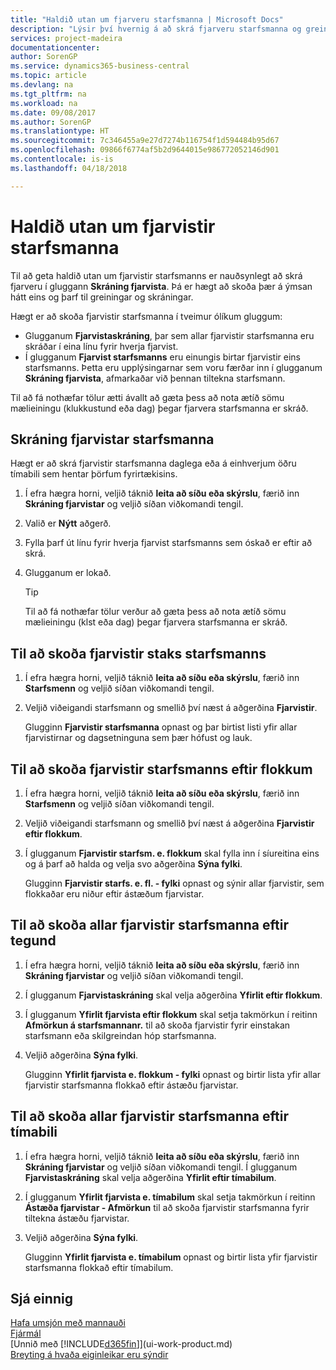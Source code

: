 ```yaml
---
title: "Haldið utan um fjarveru starfsmanna | Microsoft Docs"
description: "Lýsir því hvernig á að skrá fjarveru starfsmanna og greina upplýsingar um fjarveru."
services: project-madeira
documentationcenter: 
author: SorenGP
ms.service: dynamics365-business-central
ms.topic: article
ms.devlang: na
ms.tgt_pltfrm: na
ms.workload: na
ms.date: 09/08/2017
ms.author: SorenGP
ms.translationtype: HT
ms.sourcegitcommit: 7c346455a9e27d7274b116754f1d594484b95d67
ms.openlocfilehash: 09866f6774af5b2d9644015e986772052146d901
ms.contentlocale: is-is
ms.lasthandoff: 04/18/2018

---
```

# <a name="manage-employee-absence"></a>Haldið utan um fjarvistir starfsmanna
Til að geta haldið utan um fjarvistir starfsmanns er nauðsynlegt að skrá fjarveru í gluggann **Skráning fjarvista**. Þá er hægt að skoða þær á ýmsan hátt eins og þarf til greiningar og skráningar.

Hægt er að skoða fjarvistir starfsmanna í tveimur ólíkum gluggum:

* Glugganum **Fjarvistaskráning**, þar sem allar fjarvistir starfsmanna eru skráðar í eina línu fyrir hverja fjarvist.
* Í glugganum **Fjarvist starfsmanns** eru einungis birtar fjarvistir eins starfsmanns. Þetta eru upplýsingarnar sem voru færðar inn í glugganum **Skráning fjarvista**, afmarkaðar við þennan tiltekna starfsmann.

Til að fá nothæfar tölur ætti ávallt að gæta þess að nota ætíð sömu mælieiningu (klukkustund eða dag) þegar fjarvera starfsmanna er skráð.

## <a name="to-register-employee-absence"></a>Skráning fjarvistar starfsmanna
Hægt er að skrá fjarvistir starfsmanna daglega eða á einhverjum öðru tímabili sem hentar þörfum fyrirtækisins.

1. Í efra hægra horni, veljið táknið **leita að síðu eða skýrslu**, færið inn **Skráning fjarvistar** og veljið síðan viðkomandi tengil.
2. Valið er **Nýtt** aðgerð.
3. Fylla þarf út línu fyrir hverja fjarvist starfsmanns sem óskað er eftir að skrá.
4. Glugganum er lokað.

    > [!Tip]
    > Til að fá nothæfar tölur verður að gæta þess að nota ætíð sömu mælieiningu (klst eða dag) þegar fjarvera starfsmanna er skráð.

## <a name="to-view-an-individual-employees-absence"></a>Til að skoða fjarvistir staks starfsmanns
1. Í efra hægra horni, veljið táknið **leita að síðu eða skýrslu**, færið inn **Starfsmenn** og veljið síðan viðkomandi tengil.
2. Veljið viðeigandi starfsmann og smellið því næst á aðgerðina **Fjarvistir**.

    Glugginn **Fjarvistir starfsmanna** opnast og þar birtist listi yfir allar fjarvistirnar og dagsetninguna sem þær hófust og lauk.

## <a name="to-view-an-employees-absence-by-categories"></a>Til að skoða fjarvistir starfsmanns eftir flokkum
1. Í efra hægra horni, veljið táknið **leita að síðu eða skýrslu**, færið inn **Starfsmenn** og veljið síðan viðkomandi tengil.
2. Veljið viðeigandi starfsmann og smellið því næst á aðgerðina **Fjarvistir eftir flokkum**.
3. Í glugganum **Fjarvistir starfsm. e. flokkum** skal fylla inn í síureitina eins og á þarf að halda og velja svo aðgerðina **Sýna fylki**.

    Glugginn **Fjarvistir starfs. e. fl. - fylki** opnast og sýnir allar fjarvistir, sem flokkaðar eru niður eftir ástæðum fjarvistar.

## <a name="to-view-all-employee-absences-by-category"></a>Til að skoða allar fjarvistir starfsmanna eftir tegund
1. Í efra hægra horni, veljið táknið **leita að síðu eða skýrslu**, færið inn **Skráning fjarvistar** og veljið síðan viðkomandi tengil.
2. Í glugganum **Fjarvistaskráning** skal velja aðgerðina **Yfirlit eftir flokkum**.
3. Í glugganum **Yfirlit fjarvista eftir flokkum** skal setja takmörkun í reitinn **Afmörkun á starfsmannanr.** til að skoða fjarvistir fyrir einstakan starfsmann eða skilgreindan hóp starfsmanna.
4. Veljið aðgerðina **Sýna fylki**.

    Glugginn **Yfirlit fjarvista e. flokkum - fylki** opnast og birtir lista yfir allar fjarvistir starfsmanna flokkað eftir ástæðu fjarvistar.

## <a name="to-view-all-employee-absences-by-period"></a>Til að skoða allar fjarvistir starfsmanna eftir tímabili
1. Í efra hægra horni, veljið táknið **leita að síðu eða skýrslu**, færið inn **Skráning fjarvistar** og veljið síðan viðkomandi tengil.
   Í glugganum **Fjarvistaskráning** skal velja aðgerðina **Yfirlit eftir tímabilum**.
2. Í glugganum **Yfirlit fjarvista e. tímabilum** skal setja takmörkun í reitinn **Ástæða fjarvistar - Afmörkun** til að skoða fjarvistir starfsmanna fyrir tiltekna ástæðu fjarvistar.
3. Veljið aðgerðina **Sýna fylki**.

    Glugginn **Yfirlit fjarvista e. tímabilum** opnast og birtir lista yfir fjarvistir starfsmanna flokkað eftir tímabilum.

## <a name="see-also"></a>Sjá einnig
[Hafa umsjón með mannauði](hr-manage-human-resources.md)  
[Fjármál](finance.md)  
[Unnið með [!INCLUDE[d365fin](includes/d365fin_md.md)]](ui-work-product.md)  
[Breyting á hvaða eiginleikar eru sýndir](ui-experiences.md)

